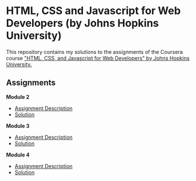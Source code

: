 # HTML, CSS and Javascript for Web Developers (by Johns Hopkins University)
This repository contains my solutions to the assignments of the Coursera course ["HTML, CSS, and Javascript for Web Developers" by Johns Hopkins University.](https://www.coursera.org/learn/html-css-javascript-for-web-developers)

## Assignments  ##
**Module 2**
* [Assignment Description](https://github.com/jhu-ep-coursera/fullstack-course4/blob/master/assignments/assignment2/Assignment-2.md)
* [Solution](https://c1phani1simha.github.io/Web-Dev-Coursera/Module-2/)


**Module 3**
* [Assignment Description](https://github.com/jhu-ep-coursera/fullstack-course4/blob/master/assignments/assignment3/Assignment-3.md)
* [Solution](https://c1phani1simha.github.io/Web-Dev-Coursera/Module-3/)

**Module 4**
* [Assignment Description](https://github.com/jhu-ep-coursera/fullstack-course4/blob/master/assignments/assignment4/Assignment-4.md)
* [Solution](https://c1phani1simha.github.io/Web-Dev-Coursera/Module-4/)



